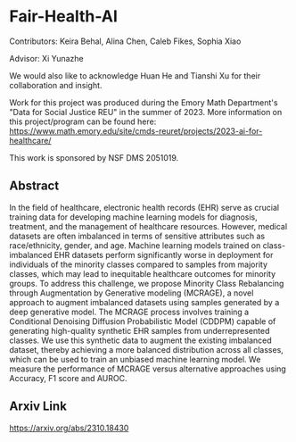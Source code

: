 # Fair-Health-AI
Contributors:
Keira Behal, Alina Chen, Caleb Fikes, Sophia Xiao

Advisor: Xi Yunazhe

We would also like to acknowledge Huan He and Tianshi Xu for their collaboration and insight.

Work for this project was produced during the Emory Math Department's "Data for Social Justice REU" in the summer of 2023. More information on this project/program can be found here:
https://www.math.emory.edu/site/cmds-reuret/projects/2023-ai-for-healthcare/

This work is sponsored by NSF DMS 2051019.

## Abstract
In the field of healthcare, electronic health records (EHR) serve as crucial training data for developing machine learning models for diagnosis, treatment, and the management of healthcare resources. However, medical datasets are often imbalanced in terms of sensitive attributes such as race/ethnicity, gender, and age. Machine learning models trained on class-imbalanced EHR datasets perform significantly worse in deployment for individuals of the minority classes compared to samples from majority classes, which may lead to inequitable healthcare outcomes for minority groups. To address this challenge, we propose Minority Class Rebalancing through Augmentation by Generative modeling (MCRAGE), a novel approach to augment imbalanced datasets using samples generated by a deep generative model. The MCRAGE process involves training a Conditional Denoising Diffusion Probabilistic Model (CDDPM) capable of generating high-quality synthetic EHR samples from underrepresented classes. We use this synthetic data to augment the existing imbalanced dataset, thereby achieving a more balanced distribution across all classes, which can be used to train an unbiased machine learning model. We measure the performance of MCRAGE versus alternative approaches using Accuracy, F1 score and AUROC.

## Arxiv Link
https://arxiv.org/abs/2310.18430
